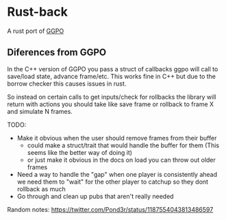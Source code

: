 # Rust-back

A rust port of [GGPO](https://github.com/pond3r/ggpo)

## Diferences from GGPO

In the C++ version of GGPO you pass a struct of callbacks ggpo will call to save/load state, advance frame/etc.
This works fine in C++ but due to the borrow checker this causes issues in rust.

So instead on certain calls to get inputs/check for rollbacks the library will return with actions you should take like save frame or rollback to frame X and simulate N frames.

TODO:

- Make it obvious when the user should remove frames from their buffer
  - could make a struct/trait that would handle the buffer for them (This seems like the better way of doing it)
  - or just make it obvious in the docs on load you can throw out older frames
- Need a way to handle the "gap" when one player is consistently ahead we need them to "wait" for the other player to catchup so they dont rollback as much
- Go through and clean up pubs that aren't really needed

Random notes:
https://twitter.com/Pond3r/status/1187554043813486597
